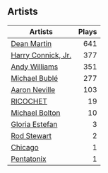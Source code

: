 ## Artists
Artists | Plays 
----- | -----: 
[Dean Martin](/artists/dean-martin-6555) | 641
[Harry Connick, Jr.](/artists/harry-connick-jr-41411) | 377
[Andy Williams](/artists/andy-williams-16425) | 351
[Michael Bublé](/artists/michael-buble-58319) | 277
[Aaron Neville](/artists/aaron-neville-384) | 103
[RICOCHET](/artists/ricochet-30404504) | 19
[Michael Bolton](/artists/michael-bolton-5090) | 10
[Gloria Estefan](/artists/gloria-estefan-31888) | 3
[Rod Stewart](/artists/rod-stewart-2202) | 2
[Chicago](/artists/chicago-5663) | 1
[Pentatonix](/artists/pentatonix-655231) | 1

